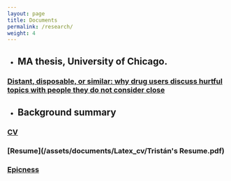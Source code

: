 ```yaml
---
layout: page
title: Documents
permalink: /research/
weight: 4
---
```

* ## MA thesis, University of Chicago.
### [Distant, disposable, or similar: why drug users discuss hurtful topics with people they do not consider close](/assets/documents/Distant__disposable__or_similar__why_drug_users_discuss_hurtful_topics_with_people_they_do_not_consider_close.pdf)
* ## Background summary
### [CV](/assets/documents/Latex_cv/Tristan_Gramsch_CV.pdf)
### [Resume](/assets/documents/Latex_cv/Tristán's Resume.pdf)
### [Epicness](/assets/images/epicness_log.png)